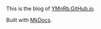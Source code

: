 This is the blog of [YMnRb.GitHub.io](http://YMnRb.GitHub.io).

Built with [MkDocs](http://mkdocs.org/).
